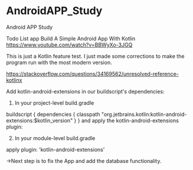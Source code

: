 # AndroidAPP_Study
Android APP Study

Todo List app
Build A Simple Android App With Kotlin
https://www.youtube.com/watch?v=BBWyXo-3JGQ

This is just a Kotlin feature test.
I just made some corrections to make the program run with the most modern version.


https://stackoverflow.com/questions/34169562/unresolved-reference-kotlinx

Add kotlin-android-extensions in our buildscript's dependencies:

1. In your project-level build.gradle

buildscript {
    dependencies {
        classpath "org.jetbrains.kotlin:kotlin-android-extensions:$kotlin_version"
    }
}
and apply the kotlin-android-extensions plugin:

2. In your module-level build.gradle

apply plugin: 'kotlin-android-extensions'

->Next step is to fix the App and add the database functionality.

